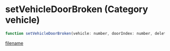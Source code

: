 # setVehicleDoorBroken (Category vehicle)

```js
function setVehicleDoorBroken(vehicle: number, doorIndex: number, deleteDoor: boolean): void
```

[filename](setVehicleDoorBroken_m.md ':include')